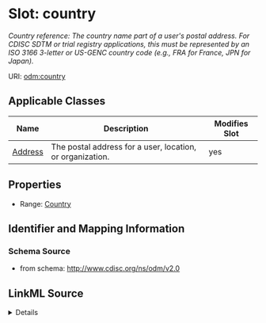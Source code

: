 # Slot: country


_Country reference: The country name part of a user's postal address. For CDISC SDTM or trial registry applications, this must be represented by an ISO 3166 3-letter or US-GENC country code (e.g., FRA for France, JPN for Japan)._



URI: [odm:country](http://www.cdisc.org/ns/odm/v2.0/country)



<!-- no inheritance hierarchy -->




## Applicable Classes

| Name | Description | Modifies Slot |
| --- | --- | --- |
[Address](Address.md) | The postal address for a user, location, or organization. |  yes  |







## Properties

* Range: [Country](Country.md)





## Identifier and Mapping Information







### Schema Source


* from schema: http://www.cdisc.org/ns/odm/v2.0




## LinkML Source

<details>
```yaml
name: country
description: 'Country reference: The country name part of a user''s postal address.
  For CDISC SDTM or trial registry applications, this must be represented by an ISO
  3166 3-letter or US-GENC country code (e.g., FRA for France, JPN for Japan).'
from_schema: http://www.cdisc.org/ns/odm/v2.0
rank: 1000
alias: country
domain_of:
- Address
range: Country

```
</details>